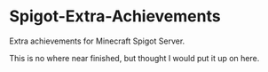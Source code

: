 # Spigot-Extra-Achievements

Extra achievements for Minecraft Spigot Server.

This is no where near finished, but thought I would put it up on here.